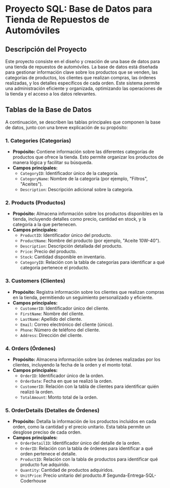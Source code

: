 # Proyecto SQL: Base de Datos para Tienda de Repuestos de Automóviles

## **Descripción del Proyecto**
Este proyecto consiste en el diseño y creación de una base de datos para una tienda de repuestos de automóviles. La base de datos está diseñada para gestionar información clave sobre los productos que se venden, las categorías de productos, los clientes que realizan compras, las órdenes realizadas, y los detalles específicos de cada orden. Este sistema permite una administración eficiente y organizada, optimizando las operaciones de la tienda y el acceso a los datos relevantes.

## **Tablas de la Base de Datos**
A continuación, se describen las tablas principales que componen la base de datos, junto con una breve explicación de su propósito:

### **1. Categories (Categorías)**
- **Propósito:** Contiene información sobre las diferentes categorías de productos que ofrece la tienda. Esto permite organizar los productos de manera lógica y facilitar su búsqueda.
- **Campos principales:**
  - `CategoryID`: Identificador único de la categoría.
  - `CategoryName`: Nombre de la categoría (por ejemplo, "Filtros", "Aceites").
  - `Description`: Descripción adicional sobre la categoría.

### **2. Products (Productos)**
- **Propósito:** Almacena información sobre los productos disponibles en la tienda, incluyendo detalles como precio, cantidad en stock, y la categoría a la que pertenecen.
- **Campos principales:**
  - `ProductID`: Identificador único del producto.
  - `ProductName`: Nombre del producto (por ejemplo, "Aceite 10W-40").
  - `Description`: Descripción detallada del producto.
  - `Price`: Precio del producto.
  - `Stock`: Cantidad disponible en inventario.
  - `CategoryID`: Relación con la tabla de categorías para identificar a qué categoría pertenece el producto.

### **3. Customers (Clientes)**
- **Propósito:** Registra información sobre los clientes que realizan compras en la tienda, permitiendo un seguimiento personalizado y eficiente.
- **Campos principales:**
  - `CustomerID`: Identificador único del cliente.
  - `FirstName`: Nombre del cliente.
  - `LastName`: Apellido del cliente.
  - `Email`: Correo electrónico del cliente (único).
  - `Phone`: Número de teléfono del cliente.
  - `Address`: Dirección del cliente.

### **4. Orders (Órdenes)**
- **Propósito:** Almacena información sobre las órdenes realizadas por los clientes, incluyendo la fecha de la orden y el monto total.
- **Campos principales:**
  - `OrderID`: Identificador único de la orden.
  - `OrderDate`: Fecha en que se realizó la orden.
  - `CustomerID`: Relación con la tabla de clientes para identificar quién realizó la orden.
  - `TotalAmount`: Monto total de la orden.

### **5. OrderDetails (Detalles de Órdenes)**
- **Propósito:** Detalla la información de los productos incluidos en cada orden, como la cantidad y el precio unitario. Esta tabla permite un desglose preciso de cada orden.
- **Campos principales:**
  - `OrderDetailID`: Identificador único del detalle de la orden.
  - `OrderID`: Relación con la tabla de órdenes para identificar a qué orden pertenece el detalle.
  - `ProductID`: Relación con la tabla de productos para identificar qué producto fue adquirido.
  - `Quantity`: Cantidad de productos adquiridos.
  - `UnitPrice`: Precio unitario del producto.# Segunda-Entrega-SQL-Coderhouse
